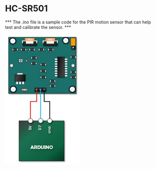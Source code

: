 # HC-SR501
*** The .ino file is a sample code for the PIR motion sensor that can help test and calibrate the sensor. ***

![alt text](https://github.com/Ish-Co/HC-SR501/blob/main/Screenshot%202020-12-25%20235046.png)


